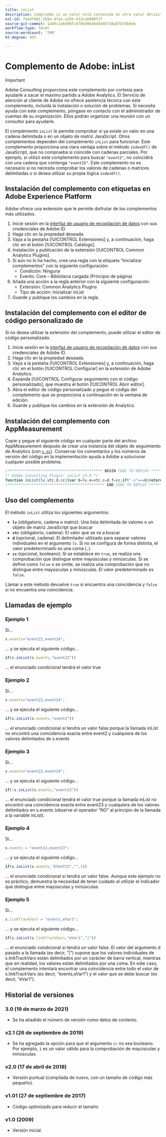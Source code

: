 ```yaml
---
title: inList
description: Compruebe si un valor está contenido en otro valor delimitado por caracteres.
exl-id: 7eedfd01-2b9a-4fae-a35b-433ca6900f27
source-git-commit: 1a49c2a6d90fc670bd0646d6d40738a87b74b8eb
workflow-type: tm+mt
source-wordcount: '749'
ht-degree: 95%

---
```


# Complemento de Adobe: inList

>[!IMPORTANT]
>
>Adobe Consulting proporciona este complemento por cortesía para ayudarle a sacar el máximo partido a Adobe Analytics. El Servicio de atención al cliente de Adobe no ofrece asistencia técnica con este complemento, incluida la instalación o solución de problemas. Si necesita ayuda con este complemento, póngase en contacto con el administrador de cuentas de su organización. Ellos podrán organizar una reunión con un consultor para ayudarle.

El complemento `inList` le permite comprobar si ya existe un valor en una cadena delimitada o en un objeto de matriz JavaScript. Otros complementos dependen del complemento `inList` para funcionar. Este complemento proporciona una clara ventaja sobre el método `indexOf()` de JavaScript, que no comprueba si coincide con cadenas parciales. Por ejemplo, si utilizó este complemento para buscar `"event2"`, no coincidirá con una cadena que contenga `"event25"`. Este complemento no es necesario si no necesita comprobar los valores de cadenas o matrices delimitadas o si desea utilizar su propia lógica `indexOf()`.

## Instalación del complemento con etiquetas en Adobe Experience Platform

Adobe ofrece una extensión que le permite disfrutar de los complementos más utilizados.

1. Inicie sesión en la [interfaz de usuario de recopilación de datos](https://experience.adobe.com/data-collection) con sus credenciales de Adobe ID.
1. Haga clic en la propiedad deseada.
1. Vaya a la pestaña [!UICONTROL Extensiones] y, a continuación, haga clic en el botón [!UICONTROL Catálogo].
1. Instalación y publicación de la extensión [!UICONTROL Common Analytics Plugins].
1. Si aún no lo ha hecho, cree una regla con la etiqueta “Inicializar complementos” con la siguiente configuración:
   * Condición: Ninguna
   * Evento: Core – Biblioteca cargada (Principio de página)
1. Añada una acción a la regla anterior con la siguiente configuración:
   * Extensión: Common Analytics Plugins
   * Tipo de acción: Inicializar inList
1. Guarde y publique los cambios en la regla.

## Instalación del complemento con el editor de código personalizado de 

Si no desea utilizar la extensión del complemento, puede utilizar el editor de código personalizado.

1. Inicie sesión en la [interfaz de usuario de recopilación de datos](https://experience.adobe.com/data-collection) con sus credenciales de Adobe ID.
1. Haga clic en la propiedad deseada.
1. Vaya a la pestaña [!UICONTROL Extensiones] y, a continuación, haga clic en el botón [!UICONTROL Configurar] en la extensión de Adobe Analytics.
1. Expanda [!UICONTROL Configurar seguimiento con el código personalizado], que muestra el botón [!UICONTROL Abrir editor].
1. Abra el editor de código personalizado y pegue el código del complemento que se proporciona a continuación en la ventana de edición.
1. Guarde y publique los cambios en la extensión de Analytics.

## Instalación del complemento con AppMeasurement

Copie y pegue el siguiente código en cualquier parte del archivo AppMeasurement después de crear una instancia del objeto de seguimiento de Analytics (con [`s_gi`](../functions/s-gi.md)). Conservar los comentarios y los números de versión del código en la implementación ayuda a Adobe a solucionar cualquier posible problema.

```js
/******************************************* BEGIN CODE TO DEPLOY *******************************************/
/* Adobe Consulting Plugin: inList v3.0 */
function inList(lv,vtc,d,cc){var b=lv,e=vtc,c=d,f=cc;if("-v"===b)return{plugin:"inList",version:"3.0"};a:{if("undefined"!==typeof window.s_c_il){var a=0;for(var d;a<window.s_c_il.length;a++)if(d=window.s_c_il[a],d._c&&"s_c"===d._c){a=d;break a}}a=void 0}"undefined"!==typeof a&&(a.contextData.inList="3.0");if("string"!==typeof e)return!1;if("string"===typeof b)b=b.split(c||",");else if("object"!==typeof b)return!1;c=0;for(a=b.length;c<a;c++)if(1==f&&e===b[c]||e.toLowerCase()===b[c].toLowerCase())return!0;return!1};
/******************************************** END CODE TO DEPLOY ********************************************/
```

## Uso del complemento

El método `inList` utiliza los siguientes argumentos:

* **`lv`** (obligatorio, cadena o matriz): Una lista delimitada de valores o un objeto de matriz JavaScript que buscar
* **`vtc`** (obligatorio, cadena): El valor que se va a buscar
* **`d`** (opcional, cadena): El delimitador utilizado para separar valores individuales en el argumento `lv`. Si no se configura de forma distinta, el valor predeterminado es una coma (`,`).
* **`cc`** (opcional, booleano): Si se establece en `true`, se realiza una comprobación que distingue entre mayúsculas y minúsculas. Si se define como `false` o se omite, se realiza una comprobación que no distingue entre mayúsculas y minúsculas. El valor predeterminado es `false`.

Llamar a este método devuelve `true` si encuentra una coincidencia y `false` si no encuentra una coincidencia.

## Llamadas de ejemplo

### Ejemplo 1

Si...

```js
s.events="event22,event24";
```

... y se ejecuta el siguiente código...

```js
if(s.inList(s.events,"event22"))
```

... el enunciado condicional tendrá el valor true

### Ejemplo 2

Si...

```js
s.events="event22,event24";
```

... y se ejecuta el siguiente código...

```js
if(s.inList(s.events,"event2"))
```

... el enunciado condicional si tendrá un valor false porque la llamada inList no encontró una coincidencia exacta entre event2 y cualquiera de los valores delimitados de s.events

### Ejemplo 3

Si...

```js
s.events="event22,event24";
```

... y se ejecuta el siguiente código...

```js
if(!s.inList(s.events,"event23"))
```

... el enunciado condicional tendrá el valor true porque la llamada inList no encontró una coincidencia exacta entre event23 y cualquiera de los valores delimitados en s.events (observe el operador “NO” al principio de la llamada a la variable inList).

### Ejemplo 4

Si...

```js
s.events = "event22,event23";
```

... y se ejecuta el siguiente código...

```js
if(s.inList(s.events,"EVenT23","",1))
```

... el enunciado condicional si tendrá un valor false.  Aunque este ejemplo no es práctico, demuestra la necesidad de tener cuidado al utilizar el indicador que distingue entre mayúsculas y minúsculas.

### Ejemplo 5

Si...

```js
s.linkTrackVars = "events,eVar1";
```

... y se ejecuta el siguiente código...

```js
if(s.inList(s.linkTrackVars,"eVar1","|"))
```

... el enunciado condicional si tendrá un valor false.  El valor del argumento d pasado a la llamada (es decir, “|”) supone que los valores individuales de s.linkTrackVars están delimitados por un carácter de barra vertical, mientras que en realidad, los valores están delimitados por una coma.  En este caso, el complemento intentará encontrar una coincidencia entre todo el valor de s.linkTrackVars (es decir, “events,eVar1”) y el valor que se debe buscar (es decir, “eVar1”).

## Historial de versiones

### 3.0 (19 de marzo de 2021)

* Se ha añadido el número de versión como datos de contexto.

### v2.1 (26 de septiembre de 2019)

* Se ha agregado la opción para que el argumento `cc` no sea booleano. Por ejemplo, `1` es un valor válido para la comprobación de mayúsculas y minúsculas.

### v2.0 (17 de abril de 2018)

* Versión puntual (compilada de nuevo, con un tamaño de código más pequeño).

### v1.01 (27 de septiembre de 2017)

* Código optimizado para reducir el tamaño

### v1.0 (2009)

* Versión inicial.
